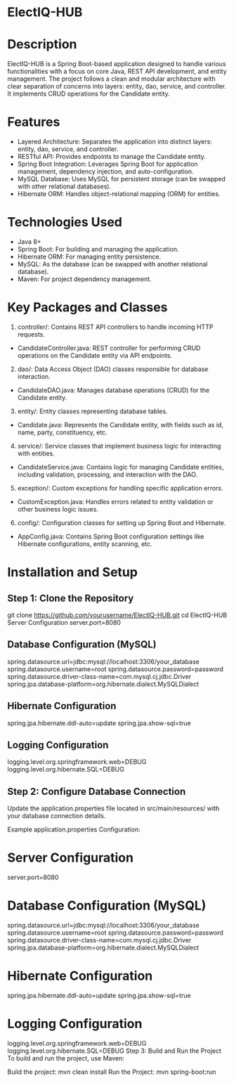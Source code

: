 # ElectIQ-HUB

# Description
ElectIQ-HUB is a Spring Boot-based application designed to handle various functionalities with a focus on core Java, REST API development, and entity management. The project follows a clean and modular architecture with clear separation of concerns into layers: entity, dao, service, and controller. It implements CRUD operations for the Candidate entity.

# Features
- Layered Architecture: Separates the application into distinct layers: entity, dao, service, and controller.
- RESTful API: Provides endpoints to manage the Candidate entity.
- Spring Boot Integration: Leverages Spring Boot for application management, dependency injection, and auto-configuration.
- MySQL Database: Uses MySQL for persistent storage (can be swapped with other relational databases).
- Hibernate ORM: Handles object-relational mapping (ORM) for entities.

# Technologies Used
- Java 8+
- Spring Boot: For building and managing the application.
- Hibernate ORM: For managing entity persistence.
- MySQL: As the database (can be swapped with another relational database).
- Maven: For project dependency management.

# Key Packages and Classes
1) controller/: Contains REST API controllers to handle incoming HTTP requests.
 - CandidateController.java: REST controller for performing CRUD operations on the Candidate entity via API endpoints.

2) dao/: Data Access Object (DAO) classes responsible for database interaction.
 - CandidateDAO.java: Manages database operations (CRUD) for the Candidate entity.

3) entity/: Entity classes representing database tables.
 - Candidate.java: Represents the Candidate entity, with fields such as id, name, party, constituency, etc.

4) service/: Service classes that implement business logic for interacting with entities.
 - CandidateService.java: Contains logic for managing Candidate entities, including validation, processing, and interaction with the DAO.

5) exception/: Custom exceptions for handling specific application errors.
 - CustomException.java: Handles errors related to entity validation or other business logic issues.

6) config/: Configuration classes for setting up Spring Boot and Hibernate.
 - AppConfig.java: Contains Spring Boot configuration settings like Hibernate configurations, entity scanning, etc.

#  Installation and Setup
## Step 1: Clone the Repository
git clone https://github.com/yourusername/ElectIQ-HUB.git
cd ElectIQ-HUB
Server Configuration
server.port=8080

## Database Configuration (MySQL)
spring.datasource.url=jdbc:mysql://localhost:3306/your_database spring.datasource.username=root spring.datasource.password=password spring.datasource.driver-class-name=com.mysql.cj.jdbc.Driver spring.jpa.database-platform=org.hibernate.dialect.MySQLDialect

## Hibernate Configuration
spring.jpa.hibernate.ddl-auto=update spring.jpa.show-sql=true

## Logging Configuration
logging.level.org.springframework.web=DEBUG logging.level.org.hibernate.SQL=DEBUG

## Step 2: Configure Database Connection
Update the application.properties file located in src/main/resources/ with your database connection details.

Example application.properties Configuration:
# Server Configuration
server.port=8080

# Database Configuration (MySQL)
spring.datasource.url=jdbc:mysql://localhost:3306/your_database
spring.datasource.username=root
spring.datasource.password=password
spring.datasource.driver-class-name=com.mysql.cj.jdbc.Driver
spring.jpa.database-platform=org.hibernate.dialect.MySQLDialect

# Hibernate Configuration
spring.jpa.hibernate.ddl-auto=update
spring.jpa.show-sql=true

# Logging Configuration
logging.level.org.springframework.web=DEBUG
logging.level.org.hibernate.SQL=DEBUG
Step 3: Build and Run the Project
To build and run the project, use Maven:

Build the project:
mvn clean install
Run the Project:
mvn spring-boot:run

